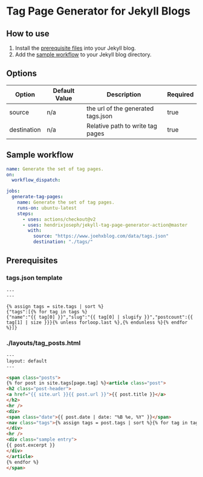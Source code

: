 
# Tag Page Generator for Jekyll Blogs

## How to use

1. Install the [prerequisite files](https://github.com/hendrixjoseph/jekyll-tag-page-generator-action/tree/master/prerequisites) into your Jekyll blog.
2. Add the [sample workflow](sample-workflow.yml) to your Jekyll blog directory.

## Options

| Option | Default Value | Description | Required |
|--------|--------|--------|--------|
| source | n/a | the url of the generated tags.json | true |
| destination | n/a | Relative path to write tag pages | true |


## Sample workflow

```yml
name: Generate the set of tag pages.
on:
  workflow_dispatch:

jobs:
  generate-tag-pages:
    name: Generate the set of tag pages.
    runs-on: ubuntu-latest
    steps:
      - uses: actions/checkout@v2
      - uses: hendrixjoseph/jekyll-tag-page-generator-action@master
        with:
          source: "https://www.joehxblog.com/data/tags.json"
          destination: "./tags/"
```

## Prerequisites

### tags.json template

```
---
---

{% assign tags = site.tags | sort %}
{"tags":[{% for tag in tags %}
{"name":"{{ tag[0] }}","slug":"{{ tag[0] | slugify }}","postcount":{{ tag[1] | size }}}{% unless forloop.last %},{% endunless %}{% endfor %}]}
```

### ./layouts/tag_posts.html


```html
---
layout: default
---

<span class="posts">
{% for post in site.tags[page.tag] %}<article class="post">
<h2 class="post-header">
<a href="{{ site.url }}{{ post.url }}">{{ post.title }}</a>
</h2>
<hr />
<div>
<span class="date">{{ post.date | date: "%B %e, %Y" }}</span>
<nav class="tags">{% assign tags = post.tags | sort %}{% for tag in tags %}<a href="/tags/{{ tag | slugify }}/">{{ tag }}</a>{% unless forloop.last %}|{% endunless %}{% endfor %}</nav>
</div>
<hr />
<div class="sample entry">
{{ post.excerpt }}
</div>     
</article>
{% endfor %}
</span>
```